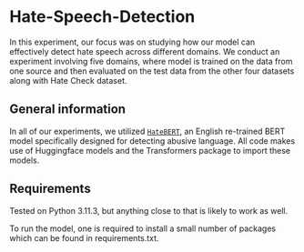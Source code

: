 # Hate-Speech-Detection
In this experiment, our focus was on studying how our model can effectively detect hate speech across different domains. We conduct an experiment involving five domains, where model is trained on the data from one source and then evaluated on the test data from the other four datasets along with Hate Check dataset.

## General information
In all of our experiments, we utilized [`HateBERT`](https://huggingface.co/GroNLP/hateBERT), an English re-trained BERT model specifically designed for detecting abusive language.
All code makes use of Huggingface models and the Transformers package to import these models.

## Requirements
Tested on Python 3.11.3, but anything close to that is likely to work as well.

To run the model, one is required to install a small number of packages which can be found in requirements.txt.

